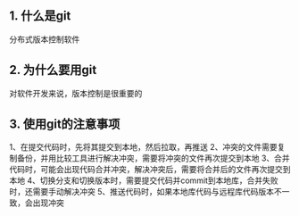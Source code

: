 ## 1. 什么是git

分布式版本控制软件

## 2. 为什么要用git

对软件开发来说，版本控制是很重要的

## 3. 使用git的注意事项

1、在提交代码时，先将其提交到本地，然后拉取，再推送
2、冲突的文件需要复制备份，并用比较工具进行解决冲突，需要将冲突的文件再次提交到本地
3、合并代码时，可能会出现代码合并冲突，解决冲突后，需要将合并后的文件再次提交到本地
4、切换分支和切换版本时，需要提交代码并commit到本地库，合并失败时，还需要手动解决冲突
5、推送代码时，如果本地库代码与远程库代码版本不一致，会出现冲突
